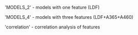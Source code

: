 'MODELS_2' - models with one feature (LDF)

'MODELS_4' - models with three features (LDF+A365+A460)

'correlation' - correlation analysis of features
